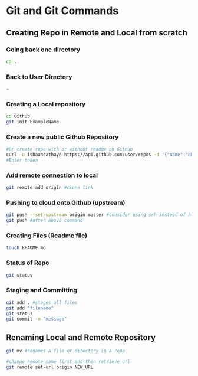 # Git and Git Commands

## Creating Repo in Remote and Local from scratch
### Going back one directory
```zsh
cd ..
```
### Back to User Directory
```zsh
~ 
```
### Creating a Local repository
```zsh
cd Github
git init ExampleName
```
### Create a new public Github Repository
```zsh
#Or create repo with or without readme on Github
curl -u ishaansathaye https://api.github.com/user/repos -d '{"name":"NEW_REPO_NAME","private":false}'
#Enter token
```
### Add remote connection to local
```zsh
git remote add origin #clone link
```
### Pushing to cloud onto Github (upstream)
```zsh
git push --set-upstream origin master #consider using ssh instead of https
git push #after above command
```
### Creating Files (Readme file)
```zsh
touch README.md
```
### Status of Repo
```zsh
git status
```
### Staging and Committing
```zsh
git add . #stages all files
git add "filename"
git status
git commit -m "message"
```
## Renaming Local and Remote Repository
```zsh
git mv #renames a file or directory in a repo

#change remote name first and then retrieve url
git remote set-url origin NEW_URL
```

